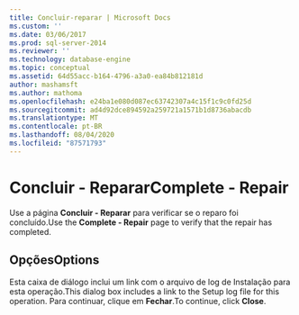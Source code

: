 ```yaml
---
title: Concluir-reparar | Microsoft Docs
ms.custom: ''
ms.date: 03/06/2017
ms.prod: sql-server-2014
ms.reviewer: ''
ms.technology: database-engine
ms.topic: conceptual
ms.assetid: 64d55acc-b164-4796-a3a0-ea84b812181d
author: mashamsft
ms.author: mathoma
ms.openlocfilehash: e24ba1e080d087ec63742307a4c15f1c9c0fd25d
ms.sourcegitcommit: ad4d92dce894592a259721a1571b1d8736abacdb
ms.translationtype: MT
ms.contentlocale: pt-BR
ms.lasthandoff: 08/04/2020
ms.locfileid: "87571793"
---
```

# <a name="complete---repair"></a><span data-ttu-id="f501a-102">Concluir - Reparar</span><span class="sxs-lookup"><span data-stu-id="f501a-102">Complete - Repair</span></span>
  <span data-ttu-id="f501a-103">Use a página **Concluir - Reparar** para verificar se o reparo foi concluído.</span><span class="sxs-lookup"><span data-stu-id="f501a-103">Use the **Complete - Repair** page to verify that the repair has completed.</span></span>  
  
## <a name="options"></a><span data-ttu-id="f501a-104">Opções</span><span class="sxs-lookup"><span data-stu-id="f501a-104">Options</span></span>  
 <span data-ttu-id="f501a-105">Esta caixa de diálogo inclui um link com o arquivo de log de Instalação para esta operação.</span><span class="sxs-lookup"><span data-stu-id="f501a-105">This dialog box includes a link to the Setup log file for this operation.</span></span> <span data-ttu-id="f501a-106">Para continuar, clique em **Fechar**.</span><span class="sxs-lookup"><span data-stu-id="f501a-106">To continue, click **Close**.</span></span>  
  
  
